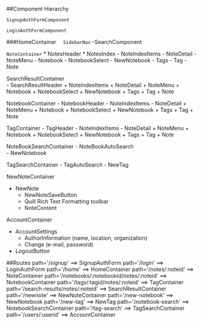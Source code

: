 ##Component Hierarchy

`SignupAuthFormComponent`

`LoginAuthFormComponent`

###HomeContainer
  `  SidebarNav`
  -SearchComponent

  `NoteContainer`
    * NotesHeader
    * NotesIndex
      - NoteIndexItems
      - NoteDetail
        - NoteMenu
          - Notebook
            - NotebookSelect
            - NewNotebook
          - Tags
            - Tag
        - Note

  SearchResultContainer    
    - SearchResultHeader
    + NoteIndexItems
    + NoteDetail
      + NoteMenu
        + Notebook
          + NotebookSelect
          + NewNotebook
        + Tags
          + Tag
      + Note

  NotebookContainer
    - NotebookHeader
    - NoteIndexItems
    - NoteDetail
      + NoteMenu
        + Notebook
          + NotebookSelect
          + NewNotebook
        + Tags
          + Tag
      + Note

  TagContainer
    - TagHeader
    - NoteIndexItems
    - NoteDetail
      + NoteMenu
        + Notebook
          + NotebookSelect
          + NewNotebook
        + Tags
          + Tag
      + Note


  NoteBookSearchContainer
    - NoteBookAutoSearch        
    - NewNotebook

  TagSearchContainer
    - TagAutoSearch
    - NewTag

NewNoteContainer  
  - NewNote
    + NewNoteSaveButton
    + Quill Rich Text Formatting toolbar
    + NoteContent

AccountContainer
  - AccountSettings
    + AuthorInformation (name, location, organization)
    + Change (e-mail, password)
  - LogoutButton

##Routes
path='/signup'  ==> SignupAuthForm
path='/login'  ==> LoginAuthForm
path='/home'  ==> HomeContainer
  path='/notes/:noteid' ==> NoteContainer
  path='/notebooks/:notebookid/notes/:noteid' ==> NotebookContainer
  path='/tags/:tagid/notes/:noteid' ==> TagContainer
  path='/search-results/notes/:noteid' ==> SearchResultContainer
path='/newnote' ==> NewNoteContainer
path='/new-notebook' ==> NewNotebook
path='/new-tag' ==> NewTag
path='/notebook-search' ==> NotebookSearchContainer
path='/tag-search' ==> TagSearchContainer
path='/users/:userid' ==> AccountContainer
